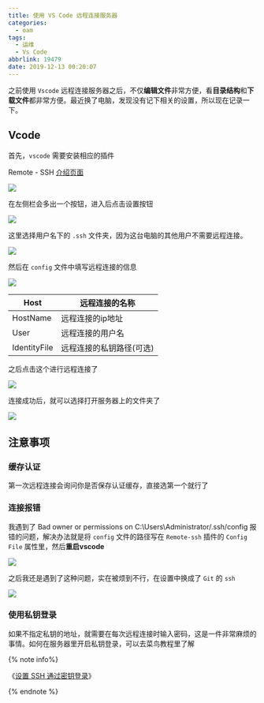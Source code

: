 ```yaml
---
title: 使用 VS Code 远程连接服务器
categories:
  - oam
tags:
  - 运维
  - Vs Code
abbrlink: 19479
date: 2019-12-13 00:20:07
---
```


之前使用 `Vscode` 远程连接服务器之后，不仅**编辑文件**非常方便，看**目录结构**和**下载文件**都非常方便。最近换了电脑，发现没有记下相关的设置，所以现在记录一下。

<!-- more -->



## Vcode

首先，`vscode` 需要安装相应的插件

Remote - SSH [介绍页面](https://marketplace.visualstudio.com/items?itemName=ms-vscode-remote.remote-ssh)

![](http://markdown.yeek.top/20191213004459.png)



在左侧栏会多出一个按钮，进入后点击设置按钮

![](http://markdown.yeek.top/20191213004423.png)



这里选择用户名下的 `.ssh` 文件夹，因为这台电脑的其他用户不需要远程连接。

![](http://markdown.yeek.top/20191213004555.png)



然后在 `config` 文件中填写远程连接的信息

![](http://markdown.yeek.top/20191213010851.png)



| Host         | 远程连接的名称           |
| ------------ | ------------------------ |
| HostName     | 远程连接的ip地址         |
| User         | 远程连接的用户名         |
| IdentityFile | 远程连接的私钥路径(可选) |



之后点击这个进行远程连接了

![](http://markdown.yeek.top/20191213012146.png)



连接成功后，就可以选择打开服务器上的文件夹了

![](http://markdown.yeek.top/20191213012821.png)





## 注意事项

### 缓存认证

第一次远程连接会询问你是否保存认证缓存，直接选第一个就行了



### 连接报错

我遇到了 Bad owner or permissions on C:\\Users\\Administrator/.ssh/config 报错的问题，解决办法就是将 `config` 文件的路径写在 `Remote-ssh` 插件的 `Config File` 属性里，然后**重启vscode**

![](http://markdown.yeek.top/20191213012014.png)



之后我还是遇到了这种问题，实在被烦到不行，在设置中换成了 `Git` 的 `ssh`

![](http://markdown.yeek.top/20191218004612.png)



### 使用私钥登录

如果不指定私钥的地址，就需要在每次远程连接时输入密码，这是一件非常麻烦的事情。如何在服务器里开启私钥登录，可以去菜鸟教程里了解

{% note info%}

《[设置 SSH 通过密钥登录](https://www.runoob.com/w3cnote/set-ssh-login-key.html)》

{% endnote %}



